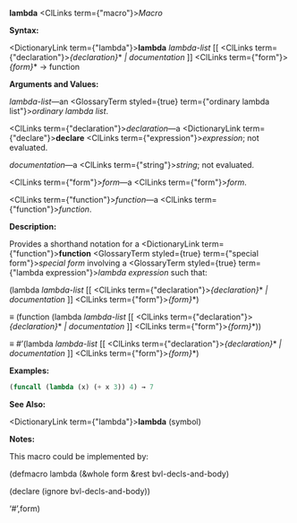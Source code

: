 **lambda** <ClLinks  term={"macro"}><i>Macro</i></ClLinks> 



**Syntax:** 



<DictionaryLink  term={"lambda"}><b>lambda</b></DictionaryLink> *lambda-list* [[ <ClLinks  term={"declaration"}><i>\{declaration\}</i></ClLinks>\* *| documentation* ]] <ClLinks  term={"form"}><i>\{form\}</i></ClLinks>\* → function 



**Arguments and Values:** 



*lambda-list*—an <GlossaryTerm styled={true} term={"ordinary lambda list"}><i>ordinary lambda list</i></GlossaryTerm>.  







<ClLinks  term={"declaration"}><i>declaration</i></ClLinks>—a <DictionaryLink  term={"declare"}><b>declare</b></DictionaryLink> <ClLinks  term={"expression"}><i>expression</i></ClLinks>; not evaluated. 



*documentation*—a <ClLinks  term={"string"}><i>string</i></ClLinks>; not evaluated. 



<ClLinks  term={"form"}><i>form</i></ClLinks>—a <ClLinks  term={"form"}><i>form</i></ClLinks>. 



<ClLinks  term={"function"}><i>function</i></ClLinks>—a <ClLinks  term={"function"}><i>function</i></ClLinks>. 



**Description:** 



Provides a shorthand notation for a <DictionaryLink  term={"function"}><b>function</b></DictionaryLink> <GlossaryTerm styled={true} term={"special form"}><i>special form</i></GlossaryTerm> involving a <GlossaryTerm styled={true} term={"lambda expression"}><i>lambda expression</i></GlossaryTerm> such that: 



(lambda *lambda-list* [[ <ClLinks  term={"declaration"}><i>\{declaration\}</i></ClLinks>\* *| documentation* ]] <ClLinks  term={"form"}><i>\{form\}</i></ClLinks>\*) 



*≡* (function (lambda *lambda-list* [[ <ClLinks  term={"declaration"}><i>\{declaration\}</i></ClLinks>\* *| documentation* ]] <ClLinks  term={"form"}><i>\{form\}</i></ClLinks>\*)) 



*≡* #’(lambda *lambda-list* [[ <ClLinks  term={"declaration"}><i>\{declaration\}</i></ClLinks>\* *| documentation* ]] <ClLinks  term={"form"}><i>\{form\}</i></ClLinks>\*) 



**Examples:**
```lisp
(funcall (lambda (x) (+ x 3)) 4) → 7 
```
**See Also:** 



<DictionaryLink  term={"lambda"}><b>lambda</b></DictionaryLink> (symbol) 



**Notes:** 



This macro could be implemented by: 



(defmacro lambda (&amp;whole form &amp;rest bvl-decls-and-body) 



(declare (ignore bvl-decls-and-body)) 



‘#’,form) 



